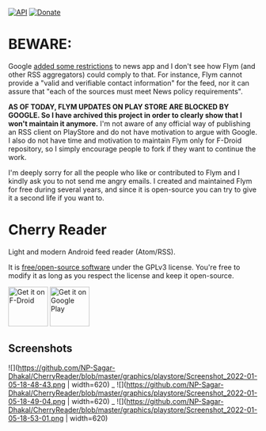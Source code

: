 [![API](https://img.shields.io/badge/API-21%2B-blue.svg?style=flat)](https://android-arsenal.com/api?level=21)
[![Donate](https://img.shields.io/badge/Donate-PayPal-green.svg)](https://www.paypal.me/fredericjulian)

# BEWARE:
Google [added some restrictions](https://support.google.com/googleplay/android-developer/answer/10177647?visit_id=637410766788299017-71528281&rd=2#news) to news app and I don't see how Flym (and other RSS aggregators) could comply to that. For instance, Flym cannot provide a "valid and verifiable contact information" for the feed, nor it can assure that "each of the sources must meet News policy requirements".


**AS OF TODAY, FLYM UPDATES ON PLAY STORE ARE BLOCKED BY GOOGLE. So I have archived this project in order to clearly show that I won't maintain it anymore.**
I'm not aware of any official way of publishing an RSS client on PlayStore and do not have motivation to argue with Google. I also do not have time and motivation to maintain Flym only for F-Droid repository, so I simply encourage people to fork if they want to continue the work.

I'm deeply sorry for all the people who like or contributed to Flym and I kindly ask you to not send me angry emails. I created and maintained Flym for free during several years, and since it is open-source you can try to give it a second life if you want to.


Cherry Reader
==================

Light and modern Android feed reader (Atom/RSS).

It is [free/open-source software](https://www.gnu.org/philosophy/free-sw.html) under the GPLv3 license. You're free to modify it as long as you respect the license and keep it open-source.

[<img src="https://fdroid.gitlab.io/artwork/badge/get-it-on.png"
      alt="Get it on F-Droid"
      height="80">](https://f-droid.org/packages/com.cherry.reader/)
[<img src="https://play.google.com/intl/en_us/badges/images/generic/en-play-badge.png"
      alt="Get it on Google Play"
      height="80">](https://play.google.com/store/apps/details?id=com.cherry.reader)

## Screenshots

![](https://github.com/NP-Sagar-Dhakal/CherryReader/blob/master/graphics/playstore/Screenshot_2022-01-05-18-48-43.png | width=620) _
![](https://github.com/NP-Sagar-Dhakal/CherryReader/blob/master/graphics/playstore/Screenshot_2022-01-05-18-49-04.png | width=620) _
![](https://github.com/NP-Sagar-Dhakal/CherryReader/blob/master/graphics/playstore/Screenshot_2022-01-05-18-53-01.png | width=620)
